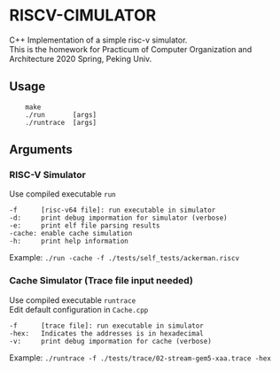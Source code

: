 # RISCV-CIMULATOR
C++ Implementation of a simple risc-v simulator.\
This is the homework for Practicum of Computer Organization and Architecture 2020 Spring, Peking Univ.

## Usage
~~~
    make
    ./run       [args]
    ./runtrace  [args]
~~~

## Arguments

### RISC-V Simulator
Use compiled executable `run`
~~~
-f      [risc-v64 file]: run executable in simulator
-d:     print debug impormation for simulator (verbose)
-e:     print elf file parsing results
-cache: enable cache simulation
-h:     print help information
~~~
Example: `./run -cache -f ./tests/self_tests/ackerman.riscv`
### Cache Simulator (Trace file input needed)
Use compiled executable `runtrace`\
Edit default configuration in `Cache.cpp`
~~~
-f      [trace file]: run executable in simulator
-hex:   Indicates the addresses is in hexadecimal
-v:     print debug impormation for cache (verbose)
~~~
Example: `./runtrace -f ./tests/trace/02-stream-gem5-xaa.trace -hex`
